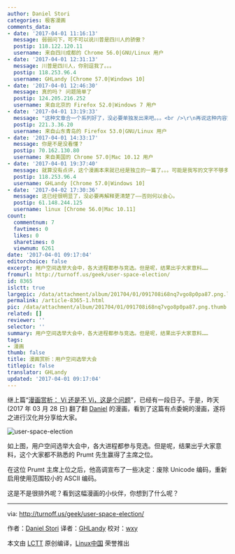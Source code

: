 ```yaml
---
author: Daniel Stori
categories: 极客漫画
comments_data:
- date: '2017-04-01 11:16:13'
  message: 弱弱问下，可不可以说川普是四川人的骄傲？
  postip: 118.122.120.11
  username: 来自四川成都的 Chrome 56.0|GNU/Linux 用户
- date: '2017-04-01 12:31:13'
  message: 川普是四川人，你别逗我了。。。
  postip: 118.253.96.4
  username: GHLandy [Chrome 57.0|Windows 10]
- date: '2017-04-01 12:46:30'
  message: 真的吗？ 问题简单了
  postip: 124.205.216.252
  username: 来自北京的 Firefox 52.0|Windows 7 用户
- date: '2017-04-01 13:19:33'
  message: "这种文章合一个系列好了，没必要单独发出来吧。。。<br />\r\n再说这种内容空洞的观点。。。无语。。。"
  postip: 221.3.36.20
  username: 来自山东青岛的 Firefox 53.0|GNU/Linux 用户
- date: '2017-04-01 14:33:17'
  message: 你是不是没看懂？
  postip: 70.162.130.80
  username: 来自美国的 Chrome 57.0|Mac 10.12 用户
- date: '2017-04-01 19:37:40'
  message: 就算没有点评，这个漫画本来就已经是独立的一篇了。。。可能是我写的文字不够多，挖掘的深度不够吧。
  postip: 118.253.96.4
  username: GHLandy [Chrome 57.0|Windows 10]
- date: '2017-04-02 17:30:36'
  message: 这已经很明显了，没必要再解释更清楚了——否则何以会心。
  postip: 61.148.244.125
  username: linux [Chrome 56.0|Mac 10.11]
count:
  commentnum: 7
  favtimes: 0
  likes: 0
  sharetimes: 0
  viewnum: 6261
date: '2017-04-01 09:17:04'
editorchoice: false
excerpt: 用户空间选举大会中，各大进程都参与竞选。但是呢，结果出乎大家意料……
fromurl: http://turnoff.us/geek/user-space-election/
id: 8365
islctt: true
largepic: /data/attachment/album/201704/01/091708i68nq7vgo8p0pa87.png.large.jpg
permalink: /article-8365-1.html
pic: /data/attachment/album/201704/01/091708i68nq7vgo8p0pa87.png.thumb.jpg
related: []
reviewer: ''
selector: ''
summary: 用户空间选举大会中，各大进程都参与竞选。但是呢，结果出乎大家意料……
tags:
- 漫画
thumb: false
title: 漫画赏析：用户空间选举大会
titlepic: false
translator: GHLandy
updated: '2017-04-01 09:17:04'
---
```


继上篇“[漫画赏析： Vi 还是不 Vi，这是个问题](/article-8342-1.html)”，已经有一段日子。于是，昨天 (2017 年 03 月 28 日) 翻了翻 [Daniel](http://turnoff.us/about/) 的漫画，看到了这篇有点委婉的漫画，遂将之进行汉化并分享给大家。


![user-space-election](/data/attachment/album/201704/01/091708i68nq7vgo8p0pa87.png)


如上图，用户空间选举大会中，各大进程都参与竞选。但是呢，结果出乎大家意料，这个大家都不熟悉的 Prumt 先生赢得了主席之位。


在这位 Prumt 主席上位之后，他高调宣布了一些决定：废除 Unicode 编码，重新启用使用范围较小的 ASCII 编码。


这是不是很排外呢？看到这幅漫画的小伙伴，你想到了什么呢？




---


via: <http://turnoff.us/geek/user-space-election/>


作者：[Daniel Stori](https://turnoff.us/about/) 译者：[GHLandy](https://github.com/GHLandy) 校对：[wxy](https://github.com/wxy)


本文由 [LCTT](https://github.com/LCTT/TranslateProject) 原创编译，[Linux中国](https://linux.cn/) 荣誉推出